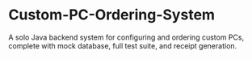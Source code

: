 # Custom-PC-Ordering-System
A solo Java backend system for configuring and ordering custom PCs, complete with mock database, full test suite, and receipt generation.

